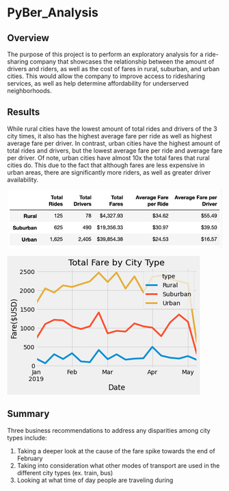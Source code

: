 # PyBer_Analysis

## Overview
The purpose of this project is to perform an exploratory analysis for a ride-sharing company that showcases the relationship between the amount of drivers and riders, as well as the cost of fares in rural, suburban, and urban cities. This would allow the company to improve access to ridesharing services, as well as help determine affordability for underserved neighborhoods. 

## Results

While rural cities have the lowest amount of total rides and drivers of the 3 city times, it also has the highest average fare per ride as well as highest average fare per driver. In contrast, urban cities have the highest amount of total rides and drivers, but the lowest average fare per ride and average fare per driver. Of note, urban cities have almost 10x the total fares that rural cities do. This due to the fact that although fares are less expensive in urban areas, there are significantly more riders, as well as greater driver availability.

![Fare Info](./Analysis/FareTable.png)

![Figure](./Analysis/PyBer_Challengefigure.png)

## Summary

Three business recommendations to address any disparities among city types include: 
1. Taking a deeper look at the cause of the fare spike towards the end of February
2. Taking into consideration what other modes of transport are used in the different city types (ex. train, bus)
3. Looking at what time of day people are traveling during
